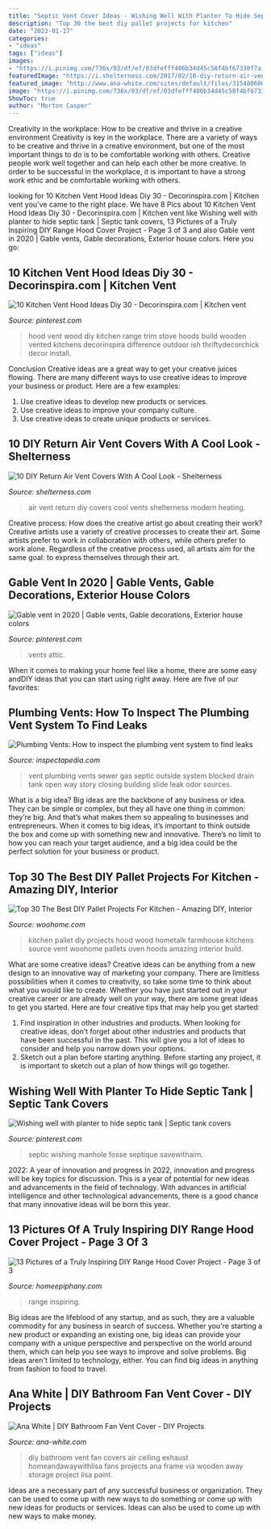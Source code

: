 ```yaml
---
title: "Septic Vent Cover Ideas - Wishing Well With Planter To Hide Septic Tank"
description: "Top 30 the best diy pallet projects for kitchen"
date: "2023-01-17"
categories:
- "ideas"
tags: ["ideas"]
images:
- "https://i.pinimg.com/736x/03/df/ef/03dfefff406b34d45c58f4bf67330f7a.jpg"
featuredImage: "https://i.shelterness.com/2017/02/10-diy-return-air-vent-covers-with-a-cool-look-cover.jpg"
featured_image: "http://www.ana-white.com/sites/default/files/3154806009_1330433791.jpg"
image: "https://i.pinimg.com/736x/03/df/ef/03dfefff406b34d45c58f4bf67330f7a.jpg"
ShowToc: true
author: "Morton Casper"
---
```



Creativity in the workplace: How to be creative and thrive in a creative environment
Creativity is key in the workplace. There are a variety of ways to be creative and thrive in a creative environment, but one of the most important things to do is to be comfortable working with others. Creative people work well together and can help each other be more creative. In order to be successful in the workplace, it is important to have a strong work ethic and be comfortable working with others.

	

		
looking for 10 Kitchen Vent Hood Ideas Diy 30 - Decorinspira.com | Kitchen vent you've came to the right place. We have 8 Pics about 10 Kitchen Vent Hood Ideas Diy 30 - Decorinspira.com | Kitchen vent like Wishing well with planter to hide septic tank | Septic tank covers, 13 Pictures of a Truly Inspiring DIY Range Hood Cover Project - Page 3 of 3 and also Gable vent in 2020 | Gable vents, Gable decorations, Exterior house colors. Here you go:
		
    
## 10 Kitchen Vent Hood Ideas Diy 30 - Decorinspira.com | Kitchen Vent

<img loading=lazy src="https://i.pinimg.com/736x/03/df/ef/03dfefff406b34d45c58f4bf67330f7a.jpg" onerror="this.onerror=null;this.src='https://tse2.mm.bing.net/th?id=OIP.GIFuqFCO-n46PF4oLSxajQHaIr&amp;pid=15.1';" alt="10 Kitchen Vent Hood Ideas Diy 30 - Decorinspira.com | Kitchen vent">

_Source: pinterest.com_

>hood vent wood diy kitchen range trim stove hoods build wooden vented kitchens decorinspira difference outdoor ish thriftydecorchick decor install. 

	

Conclusion
Creative ideas are a great way to get your creative juices flowing. There are many different ways to use creative ideas to improve your business or product. Here are a few examples:
1. Use creative ideas to develop new products or services.
2. Use creative ideas to improve your company culture.
3. Use creative ideas to create unique products or services.

    
## 10 DIY Return Air Vent Covers With A Cool Look - Shelterness

<img loading=lazy src="https://i.shelterness.com/2017/02/10-diy-return-air-vent-covers-with-a-cool-look-cover.jpg" onerror="this.onerror=null;this.src='https://tse4.mm.bing.net/th?id=OIP.8PKT5Q7CI1VHOv7nIjbR6gHaLG&amp;pid=15.1';" alt="10 DIY Return Air Vent Covers With A Cool Look - Shelterness">

_Source: shelterness.com_

>air vent return diy covers cool vents shelterness modern heating. 

	

Creative process: How does the creative artist go about creating their work?
Creative artists use a variety of creative processes to create their art. Some artists prefer to work in collaboration with others, while others prefer to work alone. Regardless of the creative process used, all artists aim for the same goal: to express themselves through their art.

    
## Gable Vent In 2020 | Gable Vents, Gable Decorations, Exterior House Colors

<img loading=lazy src="https://i.pinimg.com/736x/7a/eb/57/7aeb57d3a2df4d1cdb1337ba25c2cac4.jpg" onerror="this.onerror=null;this.src='https://tse2.mm.bing.net/th?id=OIP.Uz6crIjZQTThukGCCmNp8QHaF4&amp;pid=15.1';" alt="Gable vent in 2020 | Gable vents, Gable decorations, Exterior house colors">

_Source: pinterest.com_

>vents attic. 

	

When it comes to making your home feel like a home, there are some easy andDIY ideas that you can start using right away. Here are five of our favorites: 

    
## Plumbing Vents: How To Inspect The Plumbing Vent System To Find Leaks

<img loading=lazy src="http://inspectapedia.com/plumbing/Plumbing_Vent_Cap240-DFs.jpg" onerror="this.onerror=null;this.src='https://tse3.mm.bing.net/th?id=OIP.duGdwuFX_esiJEaUiqeM1wHaJ4&amp;pid=15.1';" alt="Plumbing Vents: How to inspect the plumbing vent system to find leaks">

_Source: inspectapedia.com_

>vent plumbing vents sewer gas septic outside system blocked drain tank open way story closing building slide leak odor sources. 

	

What is a big idea?
Big ideas are the backbone of any business or idea. They can be simple or complex, but they all have one thing in common: they’re big. And that’s what makes them so appealing to businesses and entrepreneurs. When it comes to big ideas, it’s important to think outside the box and come up with something new and innovative. There’s no limit to how you can reach your target audience, and a big idea could be the perfect solution for your business or product.

    
## Top 30 The Best DIY Pallet Projects For Kitchen - Amazing DIY, Interior

<img loading=lazy src="http://www.woohome.com/wp-content/uploads/2015/01/kitchen-pallet-projects-woohome-18.jpg" onerror="this.onerror=null;this.src='https://tse3.mm.bing.net/th?id=OIP.dUN2XNe3-KSceVFVRuwt1gHaLJ&amp;pid=15.1';" alt="Top 30 The Best DIY Pallet Projects For Kitchen - Amazing DIY, Interior">

_Source: woohome.com_

>kitchen pallet diy projects hood wood hometalk farmhouse kitchens source vent woohome pallets oven hoods amazing interior build. 

	

What are some creative ideas?
Creative ideas can be anything from a new design to an innovative way of marketing your company. There are limitless possibilities when it comes to creativity, so take some time to think about what you would like to create. Whether you have just started out in your creative career or are already well on your way, there are some great ideas to get you started. Here are four creative tips that may help you get started: 
1. Find inspiration in other industries and products. When looking for creative ideas, don’t forget about other industries and products that have been successful in the past. This will give you a lot of ideas to consider and help you narrow down your options. 
2. Sketch out a plan before starting anything. Before starting any project, it is important to sketch out a plan of how things will go together.

    
## Wishing Well With Planter To Hide Septic Tank | Septic Tank Covers

<img loading=lazy src="https://i.pinimg.com/736x/57/fc/47/57fc47eed4ea5d088f502207f61a7e6b.jpg" onerror="this.onerror=null;this.src='https://tse1.mm.bing.net/th?id=OIP.izU2ZqNGYdseYYHzPGUwoQHaJ3&amp;pid=15.1';" alt="Wishing well with planter to hide septic tank | Septic tank covers">

_Source: pinterest.com_

>septic wishing manhole fosse septique savewithaim. 

	

2022: A year of innovation and progress
In 2022, innovation and progress will be key topics for discussion. This is a year of potential for new ideas and advancements in the field of technology. With advances in artificial intelligence and other technological advancements, there is a good chance that many innovative ideas will be born this year.

    
## 13 Pictures Of A Truly Inspiring DIY Range Hood Cover Project - Page 3 Of 3

<img loading=lazy src="https://homeepiphany.com/wp-content/uploads/2016/02/A-Truly-Inspiring-DIY-Range-Hood-Cover-Project-12.jpg" onerror="this.onerror=null;this.src='https://tse1.mm.bing.net/th?id=OIP.ANC39nAuuXjCviXT5G6rKQHaJk&amp;pid=15.1';" alt="13 Pictures of a Truly Inspiring DIY Range Hood Cover Project - Page 3 of 3">

_Source: homeepiphany.com_

>range inspiring. 

	

Big ideas are the lifeblood of any startup, and as such, they are a valuable commodity for any business in search of success. Whether you're starting a new product or expanding an existing one, big ideas can provide your company with a unique perspective and perspective on the world around them, which can help you see ways to improve and solve problems. Big ideas aren't limited to technology, either. You can find big ideas in anything from fashion to food to travel.

    
## Ana White | DIY Bathroom Fan Vent Cover - DIY Projects

<img loading=lazy src="http://www.ana-white.com/sites/default/files/3154806009_1330433791.jpg" onerror="this.onerror=null;this.src='https://tse1.mm.bing.net/th?id=OIP.rREkHxyZQXn9rY3OstOGKwHaE4&amp;pid=15.1';" alt="Ana White | DIY Bathroom Fan Vent Cover - DIY Projects">

_Source: ana-white.com_

>diy bathroom vent fan covers air ceiling exhaust homeandawaywithlisa fans projects ana frame via wooden away storage project lisa paint. 

	

Ideas are a necessary part of any successful business or organization. They can be used to come up with new ways to do something or come up with new ideas for products or services. Ideas can also be used to come up with new ways to make money.

